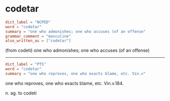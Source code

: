 # codetar

``` toml
dict_label = "NCPED"
word = "codetar"
summary = "one who admonishes; one who accuses (of an offense"
grammar_comment = "masculine"
also_written_as = ["codetar"]
```

(from codeti) one who admonishes; one who accuses (of an offense)

--------------------

``` toml
dict_label = "PTS"
word = "codetar"
summary = "one who reproves, one who exacts blame, etc. Vin.v"
```

one who reproves, one who exacts blame, etc. Vin.v.184.

n. ag. to codeti

